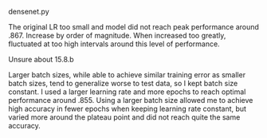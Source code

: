 densenet.py

The original LR too small and model did not reach peak performance around .867. Increase by order of magnitude. When increased too greatly, fluctuated at too high intervals around this level of performance.

Unsure about 15.8.b

Larger batch sizes, while able to achieve similar training error as smaller batch sizes, tend to generalize worse to test data, so I kept batch size constant. I used a larger learning rate and more epochs to reach optimal performance around .855. Using a larger batch size allowed me to achieve high accuracy in fewer epochs when keeping learning rate constant, but varied more around the plateau point and did not reach quite the same accuracy.